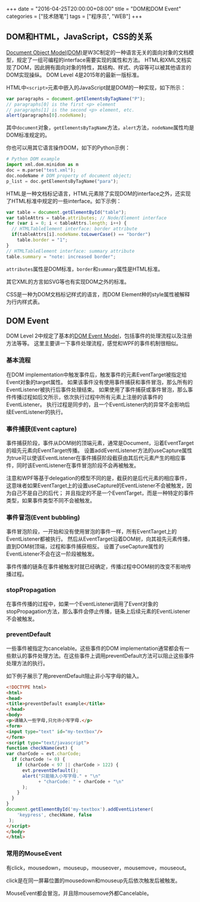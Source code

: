 +++
date = "2016-04-25T20:00:00+08:00"
title = "DOM和DOM Event"
categories = ["技术随笔"]
tags = ["程序员", "WEB"]
+++

## DOM和HTML，JavaScript，CSS的关系

[Document Object Model(DOM)](https://developer.mozilla.org/en-US/docs/Web/API/Document_Object_Model/Introduction)是W3C制定的一种语言无关的面向对象的文档模型，规定了一组可编程的interface需要实现的属性和方法。
HTML和XML文档实现了DOM，因此拥有面向对象的特性，其结构、样式、内容等可以被其他语言的DOM实现操纵。
DOM Level 4是2015年的最新一版标准。

HTML中`<script>`元素中嵌入的JavaScript就是DOM的一种实现，如下所示：

```js
var paragraphs = document.getElementsByTagName("P");
// paragraphs[0] is the first <p> element
// paragraphs[1] is the second <p> element, etc.
alert(paragraphs[0].nodeName);
```

其中`document`对象，`getElementsByTagName`方法，`alert`方法，`nodeName`属性均是DOM标准规定的。

你也可以用其它语言操作DOM，如下的Python示例：

```py
# Python DOM example
import xml.dom.minidom as m
doc = m.parse("test.xml");
doc.nodeName # DOM property of document object;
p_list = doc.getElementsByTagName("para");
```

HTML是一种文档标记语言，HTML元素除了实现DOM的interface之外，还实现了HTML标准中规定的一些interface。如下示例：

```js
var table = document.getElementById("table");
var tableAttrs = table.attributes; // Node/Element interface
for (var i = 0; i < tableAttrs.length; i++) {
  // HTMLTableElement interface: border attribute
  if(tableAttrs[i].nodeName.toLowerCase() == "border")
    table.border = "1";
}
// HTMLTableElement interface: summary attribute
table.summary = "note: increased border";
```

`attributes`属性是DOM标准，`border`和`summary`属性是HTML标准。

其它XML的方言如SVG等也有实现DOM之外的标准。

CSS是一种为DOM文档标记样式的语言，而DOM Element种的style属性被解释为行内样式表。

## DOM Event

DOM Level 2中规定了基本的[DOM Event Model](https://www.w3.org/TR/DOM-Level-2-Events/events.html)，包括事件的处理流程以及注册方法等等。
这里主要讲一下事件处理流程，感觉和WPF的事件机制很相似。

### 基本流程

在DOM implementation中触发事件后，触发事件的元素EventTarget被指定给Event对象的target属性。
如果该事件没有使用事件捕获和事件冒泡，那么所有的EventListener被执行后事件处理结束。
如果使用了事件捕获或事件冒泡，那么事件传播过程如后文所示，依次执行过程中所有元素上注册的该事件的EventListener。
执行过程是同步的，且一个EventListener内的异常不会影响后续EventListener的执行。

### 事件捕获(Event capture)

事件捕获阶段，事件从DOM树的顶端元素，通常是Document，沿着EventTarget的祖先元素向EventTarget传播。
设置addEventListener方法的useCapture属性为true可以使该EventListener在事件捕获阶段截获由其后代元素产生的相应事件，同时该EventListener在事件冒泡阶段不会再被触发。

注意和WPF等基于delegation的模型不同的是，截获的是后代元素的相应事件，这意味者如果EventTarget上的设置useCapture的EventListener不会被触发，因为自己不是自己的后代；
并且指定的不是一个EventTarget，而是一种特定的事件类型，如果事件类型不同不会被触发。

### 事件冒泡(Event bubbling)

事件冒泡阶段，一开始和没有使用冒泡的事件一样，所有EventTarget上的EventListener都被执行。
然后从EventTarget沿着DOM树，向其祖先元素传播，直到DOM树顶端，过程和事件捕获相反。
设置了useCapture属性的EventListener不会在这一阶段被触发。

事件传播的链条在事件被触发时就已经确定，传播过程中DOM树的改变不影响传播过程。

### stopPropagation

在事件传播的过程中，如果一个EventListener调用了Event对象的stopPropagation方法，那么事件会停止传播，链条上后续元素的EventListener不会被触发。

### preventDefault

一些事件被指定为cancelable。这些事件的DOM implementation通常都会有一些默认的事件处理方法。在这些事件上调用preventDefault方法可以阻止这些事件处理方法的执行。

如下例子展示了用preventDefault阻止非小写字母的输入。

```html
<!DOCTYPE html>
<html>
<head>
<title>preventDefault example</title>
</head>
<body>
<p>请输入一些字母,只允许小写字母.</p>
<form>
<input type="text" id="my-textbox"/>
</form>
<script type="text/javascript">
function checkName(evt) {
var charCode = evt.charCode;
  if (charCode != 0) {
    if (charCode < 97 || charCode > 122) {
      evt.preventDefault();
      alert("只能输入小写字母." + "\n"
            + "charCode: " + charCode + "\n"
      );
    }
  }
}
document.getElementById('my-textbox').addEventListener(
    'keypress', checkName, false
 );
</script>
</body>
</html>
```

### 常用的MouseEvent

有click，mousedown，mouseup，mouseover，mousemove，mouseout。

click是在同一屏幕位置的mousedown和mouseup先后依次触发后被触发。

MouseEvent都会冒泡，并且除mousemove外都Cancelable。
